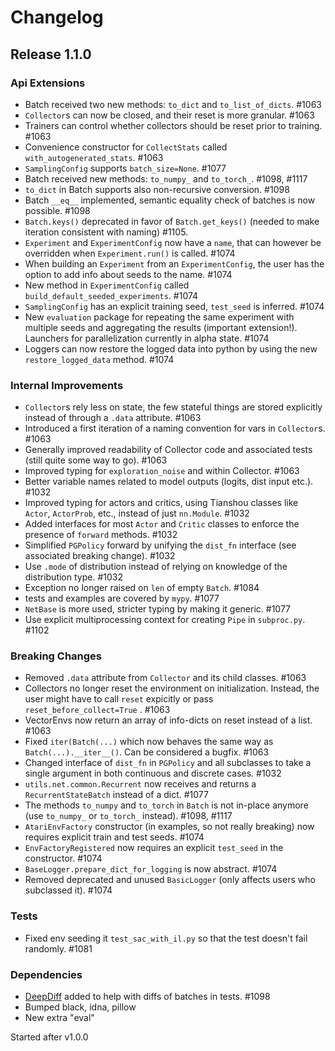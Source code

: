 # Changelog

## Release 1.1.0

### Api Extensions
- Batch received two new methods: `to_dict` and `to_list_of_dicts`. #1063
- `Collector`s can now be closed, and their reset is more granular. #1063
- Trainers can control whether collectors should be reset prior to training. #1063
- Convenience constructor for `CollectStats` called `with_autogenerated_stats`. #1063
- `SamplingConfig` supports `batch_size=None`. #1077
- Batch received new methods: `to_numpy_` and `to_torch_`. #1098, #1117
- `to_dict` in Batch supports also non-recursive conversion. #1098
- Batch `__eq__` implemented, semantic equality check of batches is now possible. #1098
- `Batch.keys()` deprecated in favor of `Batch.get_keys()` (needed to make iteration consistent with naming) #1105.
-  `Experiment` and  `ExperimentConfig` now have a `name`, that can however be overridden when `Experiment.run()` is called. #1074
- When building an `Experiment` from an `ExperimentConfig`, the user has the option to add info about seeds to the name. #1074
- New method in `ExperimentConfig` called `build_default_seeded_experiments`. #1074
- `SamplingConfig` has an explicit training seed, `test_seed` is inferred. #1074
- New `evaluation` package for repeating the same experiment with multiple seeds and aggregating the results (important extension!). 
Launchers for parallelization currently in alpha state. #1074
- Loggers can now restore the logged data into python by using the new `restore_logged_data` method. #1074

### Internal Improvements
- `Collector`s rely less on state, the few stateful things are stored explicitly instead of through a `.data` attribute. #1063
- Introduced a first iteration of a naming convention for vars in `Collector`s. #1063
- Generally improved readability of Collector code and associated tests (still quite some way to go). #1063
- Improved typing for `exploration_noise` and within Collector. #1063
- Better variable names related to model outputs (logits, dist input etc.). #1032
- Improved typing for actors and critics, using Tianshou classes like `Actor`, `ActorProb`, etc., 
instead of just `nn.Module`. #1032
- Added interfaces for most `Actor` and `Critic` classes to enforce the presence of `forward` methods. #1032
- Simplified `PGPolicy` forward by unifying the `dist_fn` interface (see associated breaking change). #1032
- Use `.mode` of distribution instead of relying on knowledge of the distribution type. #1032
- Exception no longer raised on `len` of empty `Batch`. #1084
- tests and examples are covered by `mypy`. #1077
- `NetBase` is more used, stricter typing by making it generic. #1077
- Use explicit multiprocessing context for creating `Pipe` in `subproc.py`. #1102

### Breaking Changes

- Removed `.data` attribute from `Collector` and its child classes. #1063
- Collectors no longer reset the environment on initialization. Instead, the user might have to call `reset` 
expicitly or pass `reset_before_collect=True` . #1063
- VectorEnvs now return an array of info-dicts on reset instead of a list. #1063
- Fixed `iter(Batch(...)` which now behaves the same way as `Batch(...).__iter__()`. Can be considered a bugfix. #1063
- Changed interface of `dist_fn` in `PGPolicy` and all subclasses to take a single argument in both
continuous and discrete cases. #1032
- `utils.net.common.Recurrent` now receives and returns a `RecurrentStateBatch` instead of a dict. #1077
- The methods `to_numpy` and `to_torch` in `Batch` is not in-place anymore (use `to_numpy_` or `to_torch_` instead). #1098, #1117
- `AtariEnvFactory` constructor (in examples, so not really breaking) now requires explicit train and test seeds. #1074
- `EnvFactoryRegistered` now requires an explicit `test_seed` in the constructor. #1074
- `BaseLogger.prepare_dict_for_logging` is now abstract. #1074
- Removed deprecated and unused `BasicLogger` (only affects users who subclassed it). #1074


### Tests
- Fixed env seeding it `test_sac_with_il.py` so that the test doesn't fail randomly. #1081

### Dependencies
- [DeepDiff](https://github.com/seperman/deepdiff) added to help with diffs of batches in tests. #1098
- Bumped black, idna, pillow
- New extra "eval"

Started after v1.0.0

